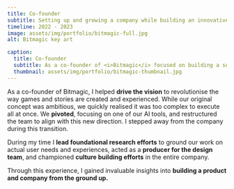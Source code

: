 ```yaml
---
title: Co-founder
subtitle: Setting up and growing a company while building an innovative product that meets actual user needs
timeline: 2022 - 2023
image: assets/img/portfolio/bitmagic-full.jpg
alt: Bitmagic key art

caption:
  title: Co-founder
  subtitle: As a co-founder of <i>Bitmagic</i> focused on building a solid understanding of our potential users and their unmet needs, acted as a producer of the design team, focused on building a sustainable culture of excellence in the company and saw the company through its first pivot.
  thumbnail: assets/img/portfolio/bitmagic-thumbnail.jpg
---
```

As a co-founder of Bitmagic, I helped <b>drive the vision</b> to revolutionise the way games and stories are created and experienced. While our original concept was ambitious, we quickly realised it was too complex to execute all at once. We <b>pivoted</b>, focusing on one of our AI tools, and restructured the team to align with this new direction. I stepped away from the company during this transition.

During my time I <b>lead foundational research efforts</b> to ground our work on actual user needs and experiences, acted as a <b>producer for the design team</b>, and championed <b>culture building efforts</b> in the entire company.

Through this experience, I gained invaluable insights into <b>building a product and company from the ground up.</b>